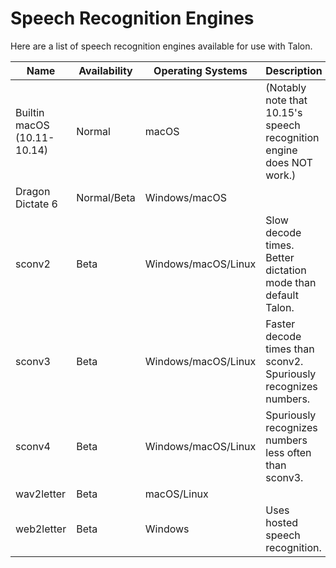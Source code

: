 # Speech Recognition Engines

Here are a list of speech recognition engines available for use with Talon.

| Name                        | Availability | Operating Systems   | Description                                                          | Link                                                                                          |
|-----------------------------|--------------|---------------------|----------------------------------------------------------------------|-----------------------------------------------------------------------------------------------|
| Builtin macOS (10.11-10.14) | Normal       | macOS               | (Notably note that 10.15's speech recognition engine does NOT work.) | n/a                                                                                           |
| Dragon Dictate 6            | Normal/Beta  | Windows/macOS       |                                                                      | [Windows](https://talon.wiki/SettingUpTalonWithWindows10AndDragonDictate/)    |
| sconv2                      | Beta         | Windows/macOS/Linux | Slow decode times. Better dictation mode than default Talon.         | [link](https://talonvoice.slack.com/archives/G9YTMSZ2T/p1590953241451100?thread_ts=1590953241.451100) |
| sconv3                      | Beta         | Windows/macOS/Linux | Faster decode times than sconv2. Spuriously recognizes numbers.      | [link](https://talonvoice.slack.com/archives/G9YTMSZ2T/p1592537896169500?thread_ts=1592537896.169500) |
| sconv4                      | Beta         | Windows/macOS/Linux | Spuriously recognizes numbers less often than sconv3.                | [link](https://talonvoice.slack.com/archives/G9YTMSZ2T/p1593080845371600?thread_ts=1593080845.371600) |
| wav2letter                  | Beta         | macOS/Linux         |                                                                      | n/a                                                                                           |
| web2letter                  | Beta         | Windows             | Uses hosted speech recognition.                                      | [link](https://talonvoice.slack.com/archives/G9YTMSZ2T/p1592322134388800)                             |


